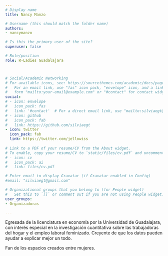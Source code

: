 ```yaml
---
# Display name
title: Nancy Manzo

# Username (this should match the folder name)
authors:
- nancymanzo

# Is this the primary user of the site?
superuser: false

# Role/position
role: R-Ladies Guadalajara



# Social/Academic Networking
# For available icons, see: https://sourcethemes.com/academic/docs/page-builder/#icons
#   For an email link, use "fas" icon pack, "envelope" icon, and a link in the
#   form "mailto:your-email@example.com" or "#contact" for contact widget.
social:
# - icon: envelope
#   icon_pack: fas
#   link: '#contact'  # For a direct email link, use "mailto:silviaegt@gmail.com".
# - icon: github
#   icon_pack: fab
#   link: https://github.com/silviaegt
- icon: twitter
  icon_pack: fab
  link: https://twitter.com/jellowiss
  
# Link to a PDF of your resume/CV from the About widget.
# To enable, copy your resume/CV to `static/files/cv.pdf` and uncomment the lines below.
# - icon: cv
#   icon_pack: ai
#   link: files/cv.pdf

# Enter email to display Gravatar (if Gravatar enabled in Config)
#email: "silviaegt@gmail.com"

# Organizational groups that you belong to (for People widget)
#   Set this to `[]` or comment out if you are not using People widget.
user_groups:
- Organizadoras

---
```


Egresada de la licenciatura en economía por la Universidad de Guadalajara, con interés especial en la investigación cuantitativa sobre las trabajadoras del hogar y el empleo laboral feminizado. Creyente de que los datos pueden ayudar a explicar mejor un todo. 

Fan de los espacios creados entre mujeres.
